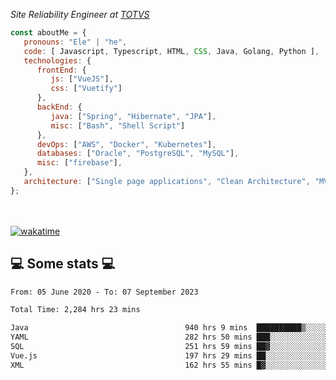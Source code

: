 <p><em>Site Reliability Engineer at <a href="https://www.totvs.com/">TOTVS</a></br>
</em></p>


```javascript
const aboutMe = {
   pronouns: "Ele" | "he",
   code: [ Javascript, Typescript, HTML, CSS, Java, Golang, Python ],
   technologies: {
      frontEnd: {
         js: ["VueJS"],
         css: ["Vuetify"]
      },
      backEnd: {
         java: ["Spring", "Hibernate", "JPA"],
         misc: ["Bash", "Shell Script"]
      },
      devOps: ["AWS", "Docker", "Kubernetes"],
      databases: ["Oracle", "PostgreSQL", "MySQL"],
      misc: ["firebase"],
   },
   architecture: ["Single page applications", "Clean Architecture", "MVC", "Microservices"],
};
```
</br></br>
[![wakatime](https://wakatime.com/badge/user/a3a8ed06-d304-4d6b-bc86-4adc418cdea7.svg)](https://wakatime.com/@a3a8ed06-d304-4d6b-bc86-4adc418cdea7)
<h2>💻 Some stats 💻</h2>

<!--START_SECTION:waka-->

```txt
From: 05 June 2020 - To: 07 September 2023

Total Time: 2,284 hrs 23 mins

Java                                   940 hrs 9 mins  ██████████▒░░░░░░░░░░░░░░   41.16 %
YAML                                   282 hrs 50 mins ███░░░░░░░░░░░░░░░░░░░░░░   12.38 %
SQL                                    251 hrs 59 mins ██▓░░░░░░░░░░░░░░░░░░░░░░   11.03 %
Vue.js                                 197 hrs 29 mins ██░░░░░░░░░░░░░░░░░░░░░░░   08.65 %
XML                                    162 hrs 55 mins █▓░░░░░░░░░░░░░░░░░░░░░░░   07.13 %
```

<!--END_SECTION:waka-->

